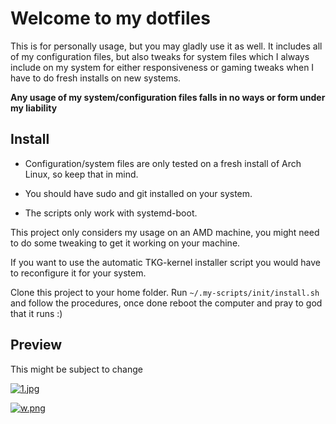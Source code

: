 # Welcome to my dotfiles

This is for personally usage, but you may gladly use it as well. It includes all of my configuration files, but also tweaks for system files which I always include on my system for either responsiveness or gaming tweaks when I have to do fresh installs on new systems.

**Any usage of my system/configuration files falls in no ways or form under my liability**

## Install

- Configuration/system files are only tested on a fresh install of Arch Linux, so keep that in mind.

- You should have sudo and git installed on your system.

- The scripts only work with systemd-boot.

This project only considers my usage on an AMD machine, you might need to do some tweaking to get it working on your machine.

If you want to use the automatic TKG-kernel installer script you would have to reconfigure it for your system.

Clone this project to your home folder. Run `~/.my-scripts/init/install.sh` and follow the procedures, once done reboot the computer and pray to god that it runs :)

## Preview

This might be subject to change

[![1.jpg](https://i.postimg.cc/WzJG0jpL/1.jpg)](https://postimg.cc/1VsVZkNJ)

[![w.png](https://i.postimg.cc/QM1kBjM2/w.png)](https://postimg.cc/1gRN2hwB)
